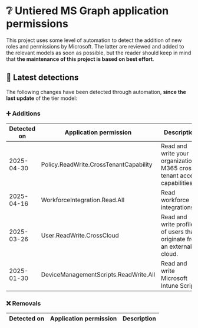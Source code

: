 # ❔ Untiered MS Graph application permissions

This project uses some level of automation to detect the addition of new roles and permissions by Microsoft. The latter are reviewed and added to the relevant models as soon as possible, but the reader should keep in mind that **the maintenance of this project is based on best effort**.

## 🔎 Latest detections

The following changes have been detected through automation, **since the last update** of the tier model:

### ➕ Additions

| Detected on | Application permission | Description |
|---|---|---|
| 2025-04-30 | Policy.ReadWrite.CrossTenantCapability | Read and write your organization's M365 cross tenant access capabilities |
| 2025-04-16 | WorkforceIntegration.Read.All | Read workforce integrations |
| 2025-03-26 | User.ReadWrite.CrossCloud | Read and write profiles of users that originate from an external cloud. |
| 2025-01-30 | DeviceManagementScripts.ReadWrite.All | Read and write Microsoft Intune Scripts |

### ❌ Removals

| Detected on | Application permission | Description |
|---|---|---|
